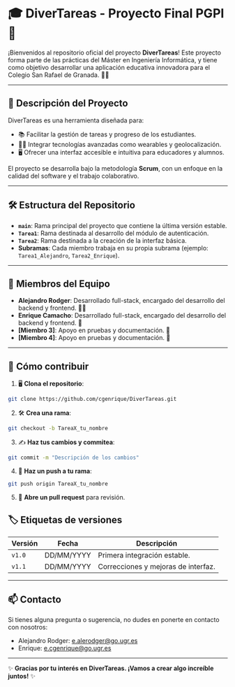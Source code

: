 # 🎓 DiverTareas - Proyecto Final PGPI 🎯

¡Bienvenidos al repositorio oficial del proyecto **DiverTareas**! Este proyecto forma parte de las prácticas del Máster en Ingeniería Informática, y tiene como objetivo desarrollar una aplicación educativa innovadora para el Colegio San Rafael de Granada. 🏫✨

---

## 🚀 **Descripción del Proyecto**

DiverTareas es una herramienta diseñada para:
- 📚 Facilitar la gestión de tareas y progreso de los estudiantes.
- 🕵️‍♂️ Integrar tecnologías avanzadas como wearables y geolocalización.
- 🖥️ Ofrecer una interfaz accesible e intuitiva para educadores y alumnos.

El proyecto se desarrolla bajo la metodología **Scrum**, con un enfoque en la calidad del software y el trabajo colaborativo.

---

## 🛠️ **Estructura del Repositorio**

- **`main`**: Rama principal del proyecto que contiene la última versión estable.
- **`Tarea1`**: Rama destinada al desarrollo del módulo de autenticación.
- **`Tarea2`**: Rama destinada a la creación de la interfaz básica.
- **Subramas**: Cada miembro trabaja en su propia subrama (ejemplo: `Tarea1_Alejandro`, `Tarea2_Enrique`).

---

## 👥 **Miembros del Equipo**

- **Alejandro Rodger**: Desarrollado full-stack, encargado del desarrollo del backend y frontend. 🧑‍💻
- **Enrique Camacho**: Desarrollado full-stack, encargado del desarrollo del backend y frontend. 🎨
- **[Miembro 3]**: Apoyo en pruebas y documentación. 📝
- **[Miembro 4]**: Apoyo en pruebas y documentación. 📝

---

## 🌱 **Cómo contribuir**

1. 🖥️ **Clona el repositorio**:

```bash
git clone https://github.com/cgenrique/DiverTareas.git
```

2. 🛠️ **Crea una rama**:  
```bash
git checkout -b TareaX_tu_nombre
```

3. ✍️ **Haz tus cambios y commitea**:
```bash
git commit -m "Descripción de los cambios"
```

4. 🚀 **Haz un push a tu rama**:
```bash
git push origin TareaX_tu_nombre
```

5. 🔄 **Abre un pull request** para revisión.
## 🏷️ **Etiquetas de versiones**

| Versión | Fecha        | Descripción                         |
|---------|--------------|-------------------------------------|
| `v1.0`  | DD/MM/YYYY   | Primera integración estable.        |
| `v1.1`  | DD/MM/YYYY   | Correcciones y mejoras de interfaz. |

---

## 📫 **Contacto**

Si tienes alguna pregunta o sugerencia, no dudes en ponerte en contacto con nosotros:
- Alejandro Rodger: [e.alerodger@go.ugr.es](mailto:e.alerodger@go.ugr.es)
- Enrique: [e.cgenrique@go.ugr.es](mailto:e.cgenrique@go.ugr.es)

---

✨ **Gracias por tu interés en DiverTareas. ¡Vamos a crear algo increíble juntos!** ✨


